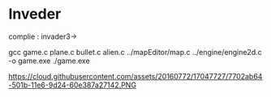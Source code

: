 # Inveder
complie :
invader3->

gcc game.c plane.c bullet.c alien.c ../mapEditor/map.c ../engine/engine2d.c -o game.exe
./game.exe

https://cloud.githubusercontent.com/assets/20160772/17047727/7702ab64-501b-11e6-9d24-60e387a27142.PNG
